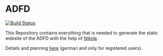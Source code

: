 # ADFD

[![Build Status](https://travis-ci.org/ADFD/adfd.svg)](https://travis-ci.org/ADFD/adfd)

This Repository contains everything that is needed to generate the static
website of the ADFD with the help of [Nikola](http://getnikola.com).

Details and planning [here](http://www.adfd.org/austausch/viewforum.php?f=53) (german and only for registered users).
